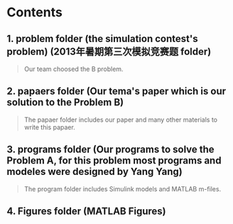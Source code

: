 # Contents
## 1. problem folder (the simulation contest's problem) (2013年暑期第三次模拟竞赛题 folder)
> Our team choosed the B problem.
## 2. papaers folder        (Our tema's paper which is our solution to the Problem B)
> The papaer folder includes our paper and many other materials to write this papaer.
## 3. programs folder        (Our programs to solve the Problem A, for this problem most programs and modeles were designed by Yang Yang)
> The program folder includes Simulink models and MATLAB m-files.
## 4. Figures folder (MATLAB Figures)